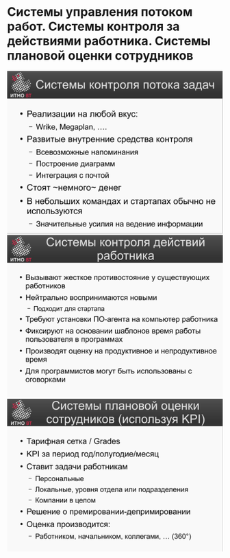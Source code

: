 # Системы управления потоком работ. Системы контроля за действиями работника. Системы плановой оценки сотрудников
![Системы управления потоком работ](../images/systems-control-flow-work.png)
![Системы контроля за действиями работника](../images/systems-control-work.png)
![Системы плановой оценки сотрудников](../images/systems-evaluation-employees.png)